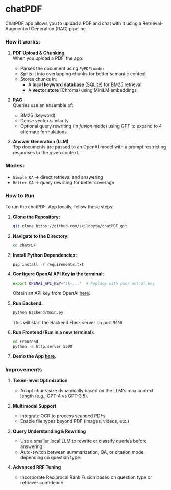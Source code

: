 # chatPDF

ChatPDF app allows you to upload a PDF and chat with it using a Retrieval-Augmented Generation (RAG) pipeline.

### How it works:

1. **PDF Upload & Chunking**  
   When you upload a PDF, the app:
   - Parses the document using `PyPDFLoader`
   - Splits it into overlapping chunks for better semantic context
   - Stores chunks in:
     - A **local keyword database** (SQLite) for BM25 retrieval
     - A **vector store** (Chroma) using MiniLM embeddings

2. **RAG**  
   Queries use an ensemble of:
   - BM25 (keyword)
   - Dense vector similarity
   - Optional query rewriting (in *fusion* mode) using GPT to expand to 4 alternate formulations

3. **Answer Generation (LLM)**  
   Top documents are passed to an OpenAI model with a prompt restricting responses to the given context.

### Modes:
- `Simple QA` → direct retrieval and answering  
- `Better QA` → query rewriting for better coverage

### How to Run

To run the chatPDF. App locally, follow these steps:

1. **Clone the Repository:**
   ```bash
   git clone https://github.com/skilobyte/chatPDF.git
   ```
2. **Navigate to the Directory:**
   ```bash
   cd chatPDF
   ```
3. **Install Python Dependencies:**
    ```bash
   pip install -r requirements.txt
   ```
4. **Configure OpenAI API Key in the terminal:**
    ```bash
   export OPENAI_API_KEY="sk-..."  # Replace with your actual key
   ```
    Obtain an API key from OpenAI [here](https://platform.openai.com/account/api-keys).

5. **Run Backend:**
    ```bash
   python Backend/main.py
   ```
    This will start the Backend Flask server on port  ```5000```
6. **Run Frontend (Run in a new terminal):**
    ```bash
    cd Frontend
    python -m http.server 5500     
    ```
7. **Demo the App [here](http://localhost:5500/).**

### Improvements
1. **Token-level Optimization**
    - Adapt chunk size dynamically based on the LLM's max context length (e.g., GPT-4 vs GPT-3.5).

2. **Multimodal Support**
   - Integrate OCR to process scanned PDFs.
   - Enable file types beyond PDF (images, videos, etc.)

3. **Query Understanding & Rewriting**
   - Use a smaller local LLM to rewrite or classify queries before answering.
   - Auto-switch between summarization, QA, or citation mode depending on question type.

4. **Advanced RRF Tuning**
   - Incorporate Reciprocal Rank Fusion based on question type or retriever confidence.
